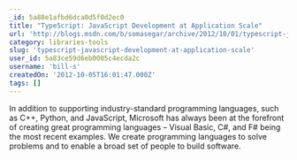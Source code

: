 ```yaml
---
_id: 5a88e1afbd6dca0d5f0d2ec0
title: "TypeScript: JavaScript Development at Application Scale"
url: 'http://blogs.msdn.com/b/somasegar/archive/2012/10/01/typescript-javascript-development-at-application-scale.aspx'
category: libraries-tools
slug: 'typescript-javascript-development-at-application-scale'
user_id: 5a83ce59d6eb0005c4ecda2c
username: 'bill-s'
createdOn: '2012-10-05T16:01:47.000Z'
tags: []
---
```


In addition to supporting industry-standard programming languages, such as C++, Python, and JavaScript, Microsoft has always been at the forefront of creating great programming languages – Visual Basic, C#, and F# being the most recent examples. We create programming languages to solve problems and to enable a broad set of people to build software.

